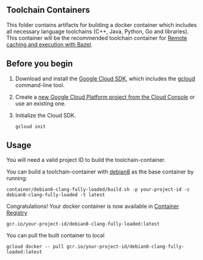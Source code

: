 ## Toolchain Containers

This folder contains artifacts for building a docker container which includes
all necessary language toolchains (C++, Java, Python, Go and libraries). This
container will be the recommended toolchain container for [Remote caching and
execution with
Bazel](https://github.com/bazelbuild/bazel/tree/master/src/main/java/com/google/devtools/build/lib/remote).

## Before you begin

1.  Download and install the [Google Cloud
    SDK](https://cloud.google.com/sdk/docs/), which includes the
    [gcloud](https://cloud.google.com/sdk/gcloud/) command-line tool.

1.  Create a [new Google Cloud Platform project from the Cloud
    Console](https://console.cloud.google.com/project) or use an existing one.

1.  Initialize the Cloud SDK.

        gcloud init

## Usage

You will need a valid project ID to build the toolchain-container.

You can build a toolchain-container with
[debian8](https://console.cloud.google.com/launcher/details/google/debian8)
as the base container by running:

    container/debian8-clang-fully-loaded/build.sh -p your-project-id -c debian8-clang-fully-loaded -t latest

Congratulations! Your docker container is now available in [Container
Registry](https://cloud.google.com/container-registry/)

    gcr.io/your-project-id/debian8-clang-fully-loaded:latest

You can pull the built container to local

    gcloud docker -- pull gcr.io/your-project-id/debian8-clang-fully-loaded:latest

